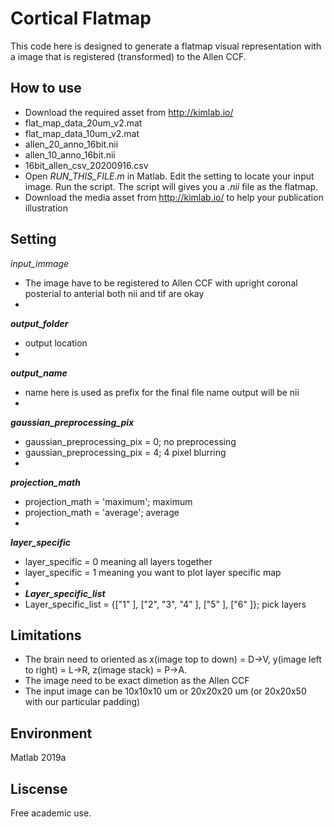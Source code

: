 

# Cortical Flatmap
This code here is designed to generate a flatmap visual representation with a image that is registered (transformed) to the Allen CCF.   

## How to use
- Download the required asset from http://kimlab.io/
- flat_map_data_20um_v2.mat
- flat_map_data_10um_v2.mat
- allen_20_anno_16bit.nii
- allen_10_anno_16bit.nii
- 16bit_allen_csv_20200916.csv
- Open *RUN_THIS_FILE.m*  in Matlab. Edit the setting to locate your input image. Run the script.  The script will gives you a *.nii*  file as the flatmap. 
- Download the media asset from http://kimlab.io/ to help your publication illustration

## Setting
*input_immage*
- The image have to be registered to Allen CCF with upright coronal posterial to anterial both nii and tif are okay
- 
***output_folder***
- output location
- 
***output_name***
- name here is used as prefix for the final file name output will be nii
- 
***gaussian_preprocessing_pix***
- gaussian_preprocessing_pix = 0; no preprocessing
- gaussian_preprocessing_pix = 4; 4 pixel blurring
- 
***projection_math***
- projection_math = 'maximum'; maximum
- projection_math = 'average'; average
- 
***layer_specific***
- layer_specific = 0 meaning all layers together
- layer_specific = 1 meaning you want to plot layer specific map
- 
- ***Layer_specific_list*** 
- Layer_specific_list =  {["1" ], ["2", "3", "4" ], ["5" ], ["6" ]}; pick layers


## Limitations
- The brain need to oriented as x(image top to down) = D->V, y(image left to right)  = L->R, z(image stack) = P->A.
- The image need to be exact dimetion as the Allen CCF
- The input image can be 10x10x10 um or 20x20x20 um (or 20x20x50 with our particular padding)

## Environment
Matlab 2019a

## Liscense
Free academic use.
